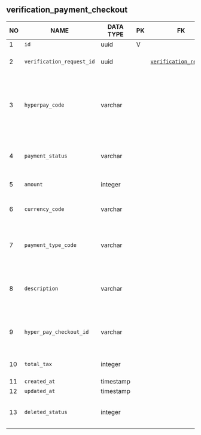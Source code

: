 
verification_payment_checkout
----------------------------


NO | NAME | DATA TYPE | PK | FK | DESCRIPTION  | COMMENTS          
---|------|-----------|----|----|--------------|----------
1|`id` | uuid | V |  | autogenerated | 
2|`verification_request_id` | uuid |  | [`verification_request`](verification_request.md) | Verification request that is being paid for. | 
3|`hyperpay_code` | varchar |  |  | it is the internal HyperPay response code, we map payment statuses on these codes | 
4|`payment_status` | varchar |  |  | Statuses found: failed, initialized, pending, success. | 
5|`amount` | integer |  |  | Payment amount | 
6|`currency_code` | varchar |  |  | 3-letter currency code, e.g. USD | 
7|`payment_type_code` | varchar |  |  | One of: CARD, DB TODO: what does DB mean? Any other types? | 
8|`description` | varchar |  |  | Usualy contains a string 'successfully created checkout' | 
9|`hyper_pay_checkout_id` | varchar |  |  | Hyperpay checkout id - hyperpay is a payment provider | 
10|`total_tax` | integer |  |  | Tax (VAT) included into amount | 
11|`created_at` | timestamp |  |  |  | 
12|`updated_at` | timestamp |  |  |  | 
13|`deleted_status` | integer |  |  | 0 - active record, 1 - deleted record. | 
